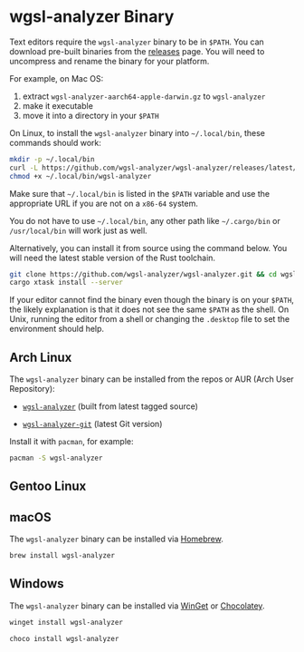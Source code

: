 # wgsl-analyzer Binary

Text editors require the `wgsl-analyzer` binary to be in `$PATH`.
You can download pre-built binaries from the [releases] page.
You will need to uncompress and rename the binary for your platform.

For example,  on Mac OS:

1. extract `wgsl-analyzer-aarch64-apple-darwin.gz` to `wgsl-analyzer`
2. make it executable
3. move it into a directory in your `$PATH`

[releases]: <https://github.com/wgsl-analyzer/wgsl-analyzer/releases>

On Linux, to install the `wgsl-analyzer` binary into `~/.local/bin`, these commands should work:

```bash
mkdir -p ~/.local/bin
curl -L https://github.com/wgsl-analyzer/wgsl-analyzer/releases/latest/download/wgsl-analyzer-x86_64-unknown-linux-gnu.gz | gunzip -c - > ~/.local/bin/wgsl-analyzer
chmod +x ~/.local/bin/wgsl-analyzer
```

Make sure that `~/.local/bin` is listed in the `$PATH` variable and use the appropriate URL if you are not on a `x86-64` system.

You do not have to use `~/.local/bin`, any other path like `~/.cargo/bin` or `/usr/local/bin` will work just as well.

Alternatively, you can install it from source using the command below.
You will need the latest stable version of the Rust toolchain.

```bash
git clone https://github.com/wgsl-analyzer/wgsl-analyzer.git && cd wgsl-analyzer
cargo xtask install --server
```

If your editor cannot find the binary even though the binary is on your `$PATH`, the likely explanation is that it does not see the same `$PATH` as the shell.
On Unix, running the editor from a shell or changing the `.desktop` file to set the environment should help.

## Arch Linux

The `wgsl-analyzer` binary can be installed from the repos or AUR (Arch User Repository):

- [`wgsl-analyzer`](https://www.archlinux.org/packages/extra/x86_64/wgsl-analyzer) (built from latest tagged source)

- [`wgsl-analyzer-git`](https://aur.archlinux.org/packages/wgsl-analyzer-git) (latest Git version)

Install it with `pacman`, for example:

```bash
pacman -S wgsl-analyzer
```

## Gentoo Linux

<!-- TODO make this real -->

## macOS

<!-- TODO publish to brew -->

The `wgsl-analyzer` binary can be installed via [Homebrew](https://brew.sh).

```zsh
brew install wgsl-analyzer
```

## Windows

<!-- TODO publish to winget -->
<!-- TODO publish to choco -->

The `wgsl-analyzer` binary can be installed via [WinGet](https://github.com/microsoft/winget-cli) or [Chocolatey](https://github.com/chocolatey/choco).

```powershell
winget install wgsl-analyzer
```

```powershell
choco install wgsl-analyzer
```

